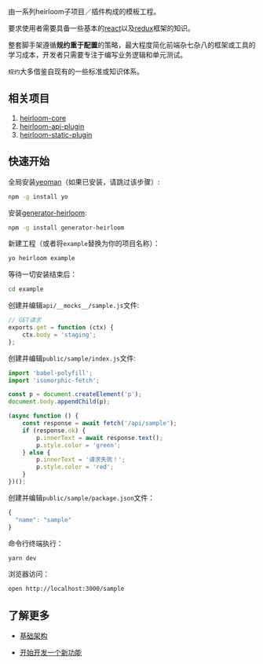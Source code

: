由一系列heirloom子项目／插件构成的模板工程。

要求使用者需要具备一些基本的[react](https://facebook.github.io/react/)以及[redux](http://redux.js.org/)框架的知识。

整套脚手架遵循**规约重于配置**的策略，最大程度简化前端杂七杂八的框架或工具的学习成本，开发者只需要专注于编写业务逻辑和单元测试。

`规约`大多借鉴自现有的一些标准或知识体系。

## 相关项目

1. [heirloom-core](https://github.com/xuyuanxiang/heirloom-core)
2. [heirloom-api-plugin](https://github.com/xuyuanxiang/heirloom-api-plugin)
3. [heirloom-static-plugin](https://github.com/xuyuanxiang/heirloom-static-plugin)

## 快速开始

全局安装[yeoman](http://yeoman.io/)（如果已安装，请跳过该步骤）:
```bash
npm -g install yo
```

安装[generator-heirloom](https://github.com/xuyuanxiang/generator-heirloom#generator-heirloom):
```bash
npm -g install generator-heirloom
```

新建工程（或者将`example`替换为你的项目名称）：
```bash
yo heirloom example
```

等待一切安装结束后：
```bash
cd example
```

创建并编辑`api/__mocks__/sample.js`文件:
```javascript
// GET请求
exports.get = function (ctx) {
    ctx.body = 'staging';
};
```

创建并编辑`public/sample/index.js`文件:
```javascript
import 'babel-polyfill';
import 'isomorphic-fetch';

const p = document.createElement('p');
document.body.appendChild(p);

(async function () {
    const response = await fetch('/api/sample');
    if (response.ok) {
        p.innerText = await response.text();
        p.style.color = 'green';
    } else {
        p.innerText = '请求失败！';
        p.style.color = 'red';
    }
})();

```

创建并编辑`public/sample/package.json`文件：
```javascript
{
  "name": "sample"
}
```

命令行终端执行：
```bash
yarn dev
```

浏览器访问：
```bash
open http://localhost:3000/sample
```

## 了解更多

+ [基础架构](https://xuyuanxiang.github.io/heirloom-seed/basic)

+ [开始开发一个新功能](https://xuyuanxiang.github.io/heirloom-seed/getting-started)

